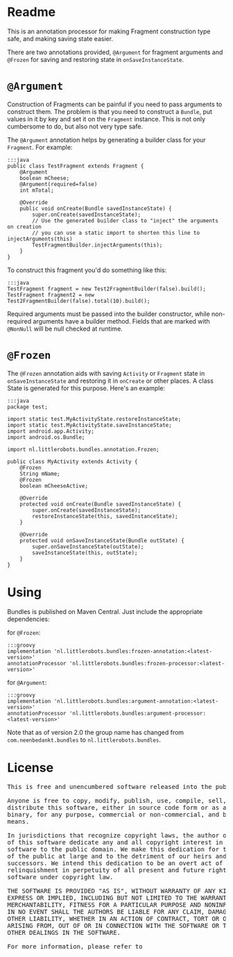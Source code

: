 # Readme

This is an annotation processor for making Fragment construction type safe, and making saving state easier.

There are two annotations provided, `@Argument` for fragment arguments and `@Frozen` for saving and restoring state in `onSaveInstanceState`.

# `@Argument`
Construction of Fragments can be painful if you need to pass arguments to construct them. The problem is that you need to construct a `Bundle`,
put values in it by key and set it on the `Fragment` instance. This is not only cumbersome to do, but also not very type safe.

The `@Argument` annotation helps by generating a builder class for your `Fragment`. For example:

    :::java
    public class TestFragment extends Fragment {
        @Argument
        boolean mCheese;
        @Argument(required=false)
        int mTotal;
        
        @Override
        public void onCreate(Bundle savedInstanceState) {
            super.onCreate(savedInstanceState);        
            // Use the generated builder class to "inject" the arguments on creation
            // you can use a static import to shorten this line to injectArguments(this)
            TestFragmentBuilder.injectArguments(this);
        }
    }
    
To construct this fragment you'd do something like this:

    :::java
    TestFragment fragment = new Test2FragmentBuilder(false).build();
    TestFragment fragment2 = new Test2FragmentBuilder(false).total(10).build();

Required arguments must be passed into the builder constructor, while non-required arguments have a builder method.
Fields that are marked with `@NonNull` will be null checked at runtime.

# `@Frozen`
The `@Frozen` annotation aids with saving `Activity` or `Fragment` state in `onSaveInstanceState` and restoring it in `onCreate` or other places.
A class <YourActivityName>State is generated for this purpose. Here's an example:

    :::java
    package test;

    import static test.MyActivityState.restoreInstanceState;
    import static test.MyActivityState.saveInstanceState;
    import android.app.Activity;
    import android.os.Bundle;

    import nl.littlerobots.bundles.annotation.Frozen;

    public class MyActivity extends Activity {
        @Frozen
        String mName;
        @Frozen
        boolean mCheeseActive;

        @Override
        protected void onCreate(Bundle savedInstanceState) {
            super.onCreate(savedInstanceState);
            restoreInstanceState(this, savedInstanceState);
        }

        @Override
        protected void onSaveInstanceState(Bundle outState) {
            super.onSaveInstanceState(outState);
            saveInstanceState(this, outState);
        }
    }
    
# Using
Bundles is published on Maven Central. Just include the appropriate dependencies:

for `@Frozen`:

    :::groovy
    implementation 'nl.littlerobots.bundles:frozen-annotation:<latest-version>'
    annotationProcessor 'nl.littlerobots.bundles:frozen-processor:<latest-version>'
    
for `@Argument`:

    :::groovy
    implementation 'nl.littlerobots.bundles:argument-annotation:<latest-version>'
    annotationProcessor 'nl.littlerobots.bundles:argument-processor:<latest-version>'
    
Note that as of version 2.0 the group name has changed from `com.neenbedankt.bundles` to `nl.littlerobots.bundles`.

# License

<pre>
This is free and unencumbered software released into the public domain.

Anyone is free to copy, modify, publish, use, compile, sell, or
distribute this software, either in source code form or as a compiled
binary, for any purpose, commercial or non-commercial, and by any
means.

In jurisdictions that recognize copyright laws, the author or authors
of this software dedicate any and all copyright interest in the
software to the public domain. We make this dedication for the benefit
of the public at large and to the detriment of our heirs and
successors. We intend this dedication to be an overt act of
relinquishment in perpetuity of all present and future rights to this
software under copyright law.

THE SOFTWARE IS PROVIDED "AS IS", WITHOUT WARRANTY OF ANY KIND,
EXPRESS OR IMPLIED, INCLUDING BUT NOT LIMITED TO THE WARRANTIES OF
MERCHANTABILITY, FITNESS FOR A PARTICULAR PURPOSE AND NONINFRINGEMENT.
IN NO EVENT SHALL THE AUTHORS BE LIABLE FOR ANY CLAIM, DAMAGES OR
OTHER LIABILITY, WHETHER IN AN ACTION OF CONTRACT, TORT OR OTHERWISE,
ARISING FROM, OUT OF OR IN CONNECTION WITH THE SOFTWARE OR THE USE OR
OTHER DEALINGS IN THE SOFTWARE.

For more information, please refer to <http://unlicense.org/>
</pre>
